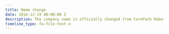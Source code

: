 ```yaml
---
title: Name change
date: 2016-12-19 00:00:00 Z
description: The company name is officially changed from CorePath Robotics to CP Robotics
timeline_type: fa-file-text-o
---
```


